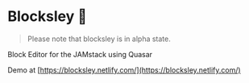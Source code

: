 Blocksley :black_square_button: 
===

> Please note that blocksley is in alpha state.

Block Editor for the JAMstack using Quasar

Demo at [https://blocksley.netlify.com/](https://blocksley.netlify.com/)